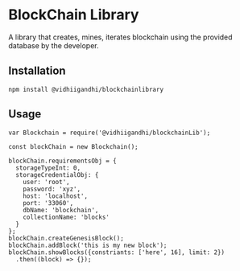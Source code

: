 BlockChain Library
=========

A library that creates, mines, iterates blockchain using the provided database by the developer.

## Installation

  `npm install @vidhiigandhi/blockchainlibrary`

## Usage

    var Blockchain = require('@vidhiigandhi/blockchainLib');

    const blockChain = new Blockchain();

    blockChain.requirementsObj = {
      storageTypeInt: 0,
      storageCredentialObj: {
        user: 'root',
        password: 'xyz',
        host: 'localhost',
        port: '33060',
        dbName: 'blockchain',
        collectionName: 'blocks'
      }
    };
    blockChain.createGenesisBlock();
    blockChain.addBlock('this is my new block');
    blockChain.showBlocks({constriants: ['here', 16], limit: 2})
      .then((block) => {});
